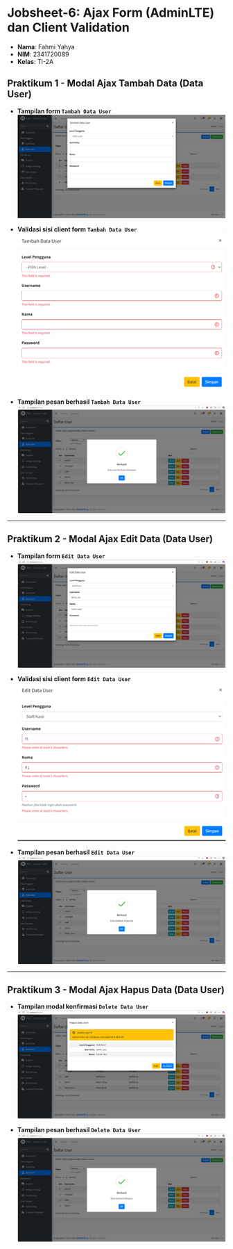 # Jobsheet-6: Ajax Form (AdminLTE) dan Client Validation
- **Nama**: Fahmi Yahya
- **NIM**: 2341720089
- **Kelas**: TI-2A

## Praktikum 1 - Modal Ajax Tambah Data (Data User)
   - **Tampilan form `Tambah Data User`**
   ![alt text](ss/1.1.png)
  
   - **Validasi sisi client form `Tambah Data User`**
   ![alt text](ss/1.3.png)
   
   - **Tampilan pesan berhasil `Tambah Data User`**
   ![alt text](ss/1.2.png)

---

## Praktikum 2 - Modal Ajax Edit Data (Data User)
   - **Tampilan form `Edit Data User`**
   ![alt text](ss/2.1.png)
  
   - **Validasi sisi client form `Edit Data User`**
   ![alt text](ss/2.2.png)
   
   - **Tampilan pesan berhasil `Edit Data User`**
   ![alt text](ss/2.3.png)

---

## Praktikum 3 - Modal Ajax Hapus Data (Data User)
   - **Tampilan modal konfirmasi `Delete Data User`**
   ![alt text](ss/3.1.png)
  
   - **Tampilan pesan berhasil `Delete Data User`**
   ![alt text](ss/3.2.png)